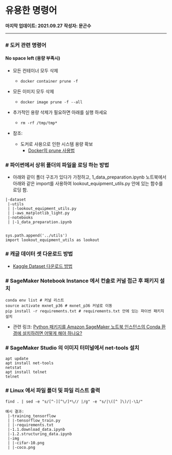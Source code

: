 # 유용한 명령어

**마지막 업데이트: 2021.09.27**
**작성자: 문곤수**

---

### \# 도커 관련 명령어

#### No space left (용량 부족시)

- 모든 컨테이너 모두 삭제
    - `docker container prune -f` 


- 모든 이미지 모두 삭제
    - `docker image prune -f --all`


- 추가적인 용량 삭제가 필요하면 아래를 실행 하세요
    - `rm -rf /tmp/tmp*`
    
    
- 참조: 
    - 도커로 사용으로 인한 시스템 용량 확보
        - [Docker의 prune 사용법](https://www.lainyzine.com/ko/article/docker-prune-usage-remove-unused-docker-objects/)
    



### \# 파이썬에서 상위 폴더의 파일을 로딩 하는 방법

- 아래와 같이 폴더 구조가 있다가 가정하고, 1_data_preparation.ipynb 노트북에서 아래와 같은 import를 사용하여 lookout_equipment_utils.py 안에 있는 함수를 로딩 함.

``` 
|-dataset
 |-utils
 | |-lookout_equipment_utils.py
 | |-aws_matplotlib_light.py
 |-notebooks
 | |-1_data_preparation.ipynb
 

sys.path.append('../utils')
import lookout_equipment_utils as lookout 
```

### \# 캐글 데이터 셋 다운로드 방법
- [Kaggle Dataset 다운로드 방법](https://github.com/mullue/amazon-sagemaker-architecting-for-ml/blob/master/Starter-Code-kr/How_to_downlaod_kaggle_data/0.download_kaggle_dataset.ipynb)

### \# SageMaker Notebook Instance 에서 컨솔로 커널 접근 후 패키지 설치

```
conda env list # 커널 리스트
source activate mxnet_p36 # mxnet_p36 커널로 이동
pip install -r requirements.txt # requirements.txt 안에 있는 파이썬 패키지 설치

```
- 관련 링크: [Python 패키지를 Amazon SageMaker 노트북 인스턴스의 Conda 환경에 설치하려면 어떻게 해야 하나요?](https://aws.amazon.com/ko/premiumsupport/knowledge-center/sagemaker-python-package-conda/)

### \# SageMaker Studio 의 이미지 터미널에서 net-tools 설치

```
apt update
apt install net-tools
netstat
apt install telnet
telnet
```

### \# Linux 에서 파일 폴더 및 파일 리스트 출력

```
find . | sed -e "s/[^-][^\/]*\// |/g" -e "s/|\([^ ]\)/|-\1/"

예시 결과:
 |-training_tensorflow
 | |-tensorflow_train.py
 | |-requirements.txt
 |-1.1.download_data.ipynb
 |-1.2.structuring_data.ipynb 
 |-img
 | |-cifar-10.png
 | |-coco.png
```
